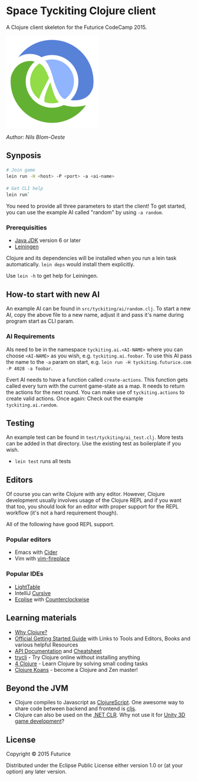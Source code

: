 # Space Tyckiting Clojure client

A Clojure client skeleton for the Futurice CodeCamp 2015.

![logo](logo.png)

*Author: Nils Blom-Oeste*

## Synposis

```sh
# Join game
lein run -H <host> -P <port> -a <ai-name>

# Get CLI help
lein run`
```

You need to provide all three parameters to start the client! To get started,
you can use the example AI called "random" by using `-a random`.

### Prerequisities

- [Java JDK](http://www.oracle.com/technetwork/java/javase/downloads/index.html) version 6 or later
- [Leiningen](https://github.com/technomancy/leiningen)

Clojure and its dependencies will be installed when you run a lein task automatically.
`lein deps` would install them explicitly.

Use `lein -h` to get help for Leiningen.

## How-to start with new AI

An example AI can be found in `src/tyckiting/ai/random.clj`.
To start a new AI, copy the above file to a new name, adjust it and pass it's
name during program start as CLI param.

### AI Requirements

AIs need to be in the namespace `tyckiting.ai.<AI-NAME>` where you can choose
`<AI-NAME>` as you wish, e.g. `tyckiting.ai.foobar`. To use this AI pass the
name to the `-a` param on start, e.g. `lein run -H tyckiting.futurice.com -P 4028 -a foobar`.

Evert AI needs to have a function called `create-actions`. This function gets
called every turn with the current game-state as a map. It needs to return the
actions for the next round. You can make use of `tyckiting.actions` to create
valid actions. Once again: Check out the example `tyckiting.ai.random`.

## Testing

An example test can be found in `test/tyckiting/ai_test.clj`. More tests can be
added in that directory. Use the existing test as boilerplate if you wish.

- `lein test` runs all tests

## Editors

Of course you can write Clojure with any editor. However, Clojure development
usually involves usage of the Clojure REPL and if you want that too, you should
look for an editor with proper support for the REPL workflow (it's not a hard
requirement though).

All of the following have good REPL support.

### Popular editors
- Emacs with [Cider](https://github.com/tpope/vim-fireplace)
- Vim with [vim-fireplace](https://github.com/tpope/vim-fireplace)

### Popular IDEs
- [LightTable](http://lighttable.com/)
- IntelliJ [Cursive](https://cursiveclojure.com/)
- [Ecplise]() with [Counterclockwise](http://doc.ccw-ide.org/)

## Learning materials

- [Why Clojure?](http://clojure.org/rationale)
- [Official Getting Started Guide](http://clojure.org/getting_started) with
  Links to Tools and Editors, Books and various helpful Resources
- [API Documentation](http://clojuredocs.org/quickref) and
  [Cheatsheet](http://clojure.org/cheatsheet)
- [tryclj](http://www.tryclj.com/) - Try Clojure online without installing
  anything
- [4 Clojure](https://www.4clojure.com/) - Learn Clojure by solving small coding
  tasks
- [Clojure Koans](http://clojurekoans.com/) - become a Clojure and Zen master!

## Beyond the JVM
- Clojure compiles to Javascript as
  [ClojureScript](http://clojure.org/clojurescript). One awesome way to share code
  between backend and frontend is [cljs](https://github.com/lynaghk/cljx).
- Clojure can also be used on the [.NET CLR](http://clojure.org/clojureclr).
  Why not use it for [Unity 3D game development](https://www.youtube.com/watch?v=tJr_TD1BtF0)?

## License

Copyright © 2015 Futurice

Distributed under the Eclipse Public License either version 1.0 or (at
your option) any later version.
